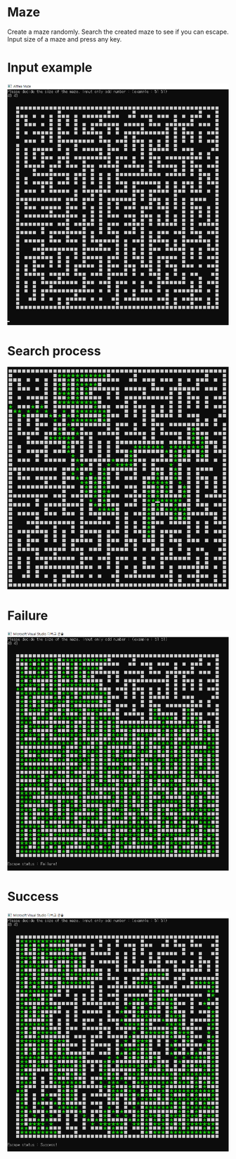 # Maze
Create a maze randomly. Search the created maze to see if you can escape.
Input size of a maze and press any key. 

# Input example
![alt-tag](img/process1.PNG)

# Search process
![alt-tag](img/process2.PNG)

# Failure
![alt-tag](img/escape_fail.PNG)

# Success
![alt-tag](img/escape_success.PNG)

